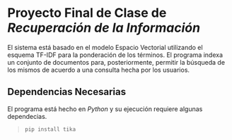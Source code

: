 # Proyecto Final de Clase de _Recuperación de la Información_

El sistema está basado en el modelo Espacio Vectorial utilizando el esquema TF-IDF para la ponderación de los términos.
El programa indexa un conjunto de documentos para, posteriormente, permitir la búsqueda de los mismos de acuerdo a una consulta hecha por los usuarios.

## Dependencias Necesarias

El programa está hecho en _Python_ y su ejecución requiere algunas dependecias.
> `pip install tika`
